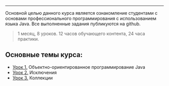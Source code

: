 ___

Основной целью данного курса является ознакомление студентами с основами профессионального программирования с использованием языка Java.
Все выполненные задания публикуются на github.

> 1 месяц, 8 уроков. 12 часов обучающего контента, 24 часа практики.

## Основные темы курса:
* [Урок 1.](https://github.com/khubulovi/java-advanced-level/tree/master/src/lesson1) Объектно-ориентированное программирование Java
* [Урок 2.](https://github.com/khubulovi/java-advanced-level/tree/master/src/lesson2) Исключения
* [Урок 3.](https://github.com/khubulovi/java-advanced-level/tree/master/src/lesson3) Коллекции
